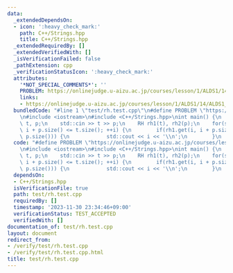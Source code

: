 ```yaml
---
data:
  _extendedDependsOn:
  - icon: ':heavy_check_mark:'
    path: C++/Strings.hpp
    title: C++/Strings.hpp
  _extendedRequiredBy: []
  _extendedVerifiedWith: []
  _isVerificationFailed: false
  _pathExtension: cpp
  _verificationStatusIcon: ':heavy_check_mark:'
  attributes:
    '*NOT_SPECIAL_COMMENTS*': ''
    PROBLEM: https://onlinejudge.u-aizu.ac.jp/courses/lesson/1/ALDS1/14/ALDS1_14_B
    links:
    - https://onlinejudge.u-aizu.ac.jp/courses/lesson/1/ALDS1/14/ALDS1_14_B
  bundledCode: "#line 1 \"test/rh.test.cpp\"\n#define PROBLEM \"https://onlinejudge.u-aizu.ac.jp/courses/lesson/1/ALDS1/14/ALDS1_14_B\"\
    \n#include <iostream>\n#include <C++/Strings.hpp>\nint main() {\n    std::string\
    \ t, p;\n    std::cin >> t >> p;\n    RH rh1(t), rh2(p);\n    for(size_t i = 0;\
    \ i + p.size() <= t.size(); ++i) {\n        if(rh1.get(i, i + p.size()) == rh2.get(0,\
    \ p.size())) {\n            std::cout << i << '\\n';\n        }\n    }\n}\n"
  code: "#define PROBLEM \"https://onlinejudge.u-aizu.ac.jp/courses/lesson/1/ALDS1/14/ALDS1_14_B\"\
    \n#include <iostream>\n#include <C++/Strings.hpp>\nint main() {\n    std::string\
    \ t, p;\n    std::cin >> t >> p;\n    RH rh1(t), rh2(p);\n    for(size_t i = 0;\
    \ i + p.size() <= t.size(); ++i) {\n        if(rh1.get(i, i + p.size()) == rh2.get(0,\
    \ p.size())) {\n            std::cout << i << '\\n';\n        }\n    }\n}"
  dependsOn:
  - C++/Strings.hpp
  isVerificationFile: true
  path: test/rh.test.cpp
  requiredBy: []
  timestamp: '2023-11-30 23:34:46+09:00'
  verificationStatus: TEST_ACCEPTED
  verifiedWith: []
documentation_of: test/rh.test.cpp
layout: document
redirect_from:
- /verify/test/rh.test.cpp
- /verify/test/rh.test.cpp.html
title: test/rh.test.cpp
---
```

